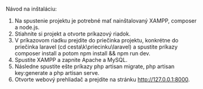 Návod na inštaláciu:
1. Na spustenie projektu je potrebné mať nainštalovaný
   XAMPP, composer a node.js.
2. Stiahnite si projekt a otvorte príkazový riadok.
3. V príkazovom riadku prejdite do priečinka projektu, konkrétne do priečinka laravel (cd cesta\k\priecinku\laravel)
   a spustite príkazy composer install a potom npm install && npm run dev.
4. Spustite XAMPP a zapnite Apache a MySQL.
5. Následne spustite ešte príkazy php artisan migrate, php artisan key:generate
   a php artisan serve.
6. Otvorte webový prehliadač a prejdite na stránku http://127.0.0.1:8000. 

